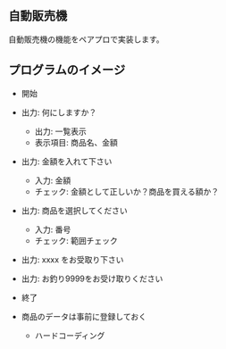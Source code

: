 自動販売機
--------------------

自動販売機の機能をペアプロで実装します。


プログラムのイメージ
--------------------
- 開始
- 出力: 何にしますか？
  - 出力: 一覧表示
  - 表示項目: 商品名、金額
- 出力: 金額を入れて下さい
  - 入力: 金額
  - チェック: 金額として正しいか？商品を買える額か？
- 出力: 商品を選択してください
  - 入力: 番号
  - チェック: 範囲チェック
- 出力: xxxx をお受取り下さい
- 出力: お釣り9999をお受け取りください
- 終了

- 商品のデータは事前に登録しておく
  - ハードコーディング

